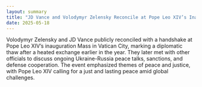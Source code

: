 ```yaml
---
layout: summary
title: "JD Vance and Volodymyr Zelensky Reconcile at Pope Leo XIV’s Inauguration"
date: 2025-05-18
---
```


Volodymyr Zelensky and JD Vance publicly reconciled with a handshake at Pope Leo XIV’s inauguration Mass in Vatican City, marking a diplomatic thaw after a heated exchange earlier in the year. They later met with other officials to discuss ongoing Ukraine-Russia peace talks, sanctions, and defense cooperation. The event emphasized themes of peace and justice, with Pope Leo XIV calling for a just and lasting peace amid global challenges.